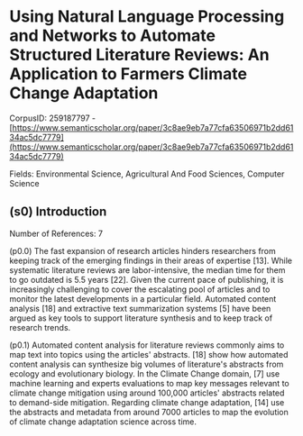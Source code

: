 # Using Natural Language Processing and Networks to Automate Structured Literature Reviews: An Application to Farmers Climate Change Adaptation

CorpusID: 259187797 - [https://www.semanticscholar.org/paper/3c8ae9eb7a77cfa63506971b2dd6134ac5dc7779](https://www.semanticscholar.org/paper/3c8ae9eb7a77cfa63506971b2dd6134ac5dc7779)

Fields: Environmental Science, Agricultural And Food Sciences, Computer Science

## (s0) Introduction
Number of References: 7

(p0.0) The fast expansion of research articles hinders researchers from keeping track of the emerging findings in their areas of expertise [13]. While systematic literature reviews are labor-intensive, the median time for them to go outdated is 5.5 years [22]. Given the current pace of publishing, it is increasingly challenging to cover the escalating pool of articles and to monitor the latest developments in a particular field. Automated content analysis [18] and extractive text summarization systems [5] have been argued as key tools to support literature synthesis and to keep track of research trends.

(p0.1) Automated content analysis for literature reviews commonly aims to map text into topics using the articles' abstracts. [18] show how automated content analysis can synthesize big volumes of literature's abstracts from ecology and evolutionary biology. In the Climate Change domain, [7] use machine learning and experts evaluations to map key messages relevant to climate change mitigation using around 100,000 articles' abstracts related to demand-side mitigation. Regarding climate change adaptation, [14] use the abstracts and metadata from around 7000 articles to map the evolution of climate change adaptation science across time.
